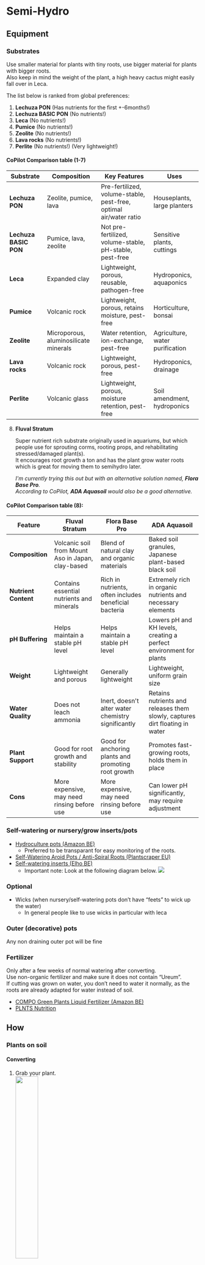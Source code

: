 # Semi-Hydro

## Equipment

### Substrates

Use smaller material for plants with tiny roots, use bigger material for plants with bigger roots.  
Also keep in mind the weight of the plant, a high heavy cactus might easily fall over in Leca.

The list below is ranked from global preferences:
1. __Lechuza PON__ (Has nutrients for the first +-6months!)
2. __Lechuza BASIC PON__ (No nutrients!)
3. __Leca__ (No nutrients!)
4. __Pumice__ (No nutrients!)
5. __Zeolite__ (No nutrients!)
6. __Lava rocks__ (No nutrients!)
7. __Perlite__ (No nutrients!) (Very lightweight!)

#### CoPilot Comparison table (1-7)

| Substrate | Composition | Key Features | Uses |
| --- | --- | --- | --- |
| **Lechuza PON** | Zeolite, pumice, lava | Pre-fertilized, volume-stable, pest-free, optimal air/water ratio | Houseplants, large planters |
| **Lechuza BASIC PON** | Pumice, lava, zeolite | Not pre-fertilized, volume-stable, pH-stable, pest-free | Sensitive plants, cuttings |
| **Leca**        | Expanded clay | Lightweight, porous, reusable, pathogen-free | Hydroponics, aquaponics |
| **Pumice**      | Volcanic rock | Lightweight, porous, retains moisture, pest-free | Horticulture, bonsai |
| **Zeolite**     | Microporous, aluminosilicate minerals| Water retention, ion-exchange, pest-free | Agriculture, water purification |
| **Lava rocks**  | Volcanic rock | Lightweight, porous, pest-free | Hydroponics, drainage |
| **Perlite**     | Volcanic glass | Lightweight, porous, moisture retention, pest-free | Soil amendment, hydroponics |

8. __Fluval Stratum__

   Super nutrient rich substrate originally used in aquariums, but which people use for sprouting corms, rooting props, and rehabilitating stressed/damaged plant(s).  
   It encourages root growth a ton and has the plant grow water roots which is great for moving them to semihydro later.  

   *I'm currently trying this out but with an alternative solution named, __Flora Base Pro__.*  
   *According to CoPilot, __ADA Aquasoil__ would also be a good alternative.*

#### CoPilot Comparison table (8):
| Feature | Fluval Stratum | Flora Base Pro | ADA Aquasoil |
| --- | --- | --- | --- |
| **Composition** | Volcanic soil from Mount Aso in Japan, clay-based | Blend of natural clay and organic materials | Baked soil granules, Japanese plant-based black soil |
| **Nutrient Content** | Contains essential nutrients and minerals | Rich in nutrients, often includes beneficial bacteria | Extremely rich in organic nutrients and necessary elements |
| **pH Buffering** | Helps maintain a stable pH level | Helps maintain a stable pH level | Lowers pH and KH levels, creating a perfect environment for plants |
| **Weight** | Lightweight and porous | Generally lightweight | Lightweight, uniform grain size |
| **Water Quality** | Does not leach ammonia | Inert, doesn't alter water chemistry significantly | Retains nutrients and releases them slowly, captures dirt floating in water |
| **Plant Support** | Good for root growth and stability | Good for anchoring plants and promoting root growth | Promotes fast-growing roots, holds them in place |
| **Cons** | More expensive, may need rinsing before use | More expensive, may need rinsing before use | Can lower pH significantly, may require adjustment |

### Self-watering or nursery/grow inserts/pots

* [Hydroculture pots (Amazon BE)](https://www.amazon.com.be/Hydrocultuurmanden-plantenbakken-kunststof-herbruikbaar-hydrocultuur/dp/B07MFTB1DX/ref=sr_1_53_sspa)
    * Preferred to be transparant for easy monitoring of the roots.
* [Self-Watering Aroid Pots / Anti-Spiral Roots (Plantscraper EU)](https://plantscraper.com/products/self-watering-aroid-pots)
* [Self-watering inserts (Elho BE)](https://www.elho.com/be/producten/self-watering-insert/self-watering-insert-28cm-living-black/?scroll=305)
    * Important note: Look at the following diagram below.
  ![](/Pictures/elho-selfwatering-sizeguide.jpeg)

### Optional

* Wicks (when nursery/self-watering pots don’t have “feets” to wick up the water)
    * In general people like to use wicks in particular with leca

### Outer (decorative) pots

Any non draining outer pot will be fine

### Fertilizer

Only after a few weeks of normal watering after converting.  
Use non-organic fertilizer and make sure it does not contain “Ureum”.  
If cutting was grown on water, you don’t need to water it normally, as the roots are already adapted for water instead of soil.

* [COMPO Green Plants Liquid Fertilizer (Amazon BE)](https://www.amazon.com.be/COMPO-liquid-fertilizer-green-plants)
* [PLNTS Nutrition](https://plnts.com/nl/product/plnts-nutrition-500ml)

## How

### Plants on soil

#### Converting
1. Grab your plant.  
   <img src="Pictures/Semi-hydro/FloraBasePro/IMG_0133.jpeg" width="35%">
2. Remove soil and rinse the roots.  
   <img src="Pictures/Semi-hydro/FloraBasePro/IMG_0134.jpeg" width="35%">
3. Remove dead roots (if any).
4. Put your substrate in your grow/self-watering pot to about 1/3th.  
   <img src="Pictures/Semi-hydro/FloraBasePro/IMG_0135.jpeg" width="35%">
6. Plant your plant on the substrate and cover with more substrate.  
   <img src="Pictures/Semi-hydro/FloraBasePro/IMG_0137.jpeg" width="35%">
7. Water your plant thoroughly.  
    <img src="Pictures/Semi-hydro/FloraBasePro/IMG_0138.jpeg" width="35%">
   
#### Watering

1. Water the plant on top of the substrate, like how you would do when it’s potted in soil.  
   This will make sure that the roots can adapt to the semi-hydro process instead of soil.
3. After a few weeks, start watering by filling the reservoir or outer (decorative) pot to about the bottom or 1/3th of the nursery/grow pot.
   
### Cuttings on water

#### Converting

1. Put your substrate in your grow/self-watering pot to about 1/3th.  
   <img src="Pictures/Semi-hydro/FloraBasePro/IMG_0135.jpeg" width="35%">
2. Plant your plant on the substrate and cover with more substrate.  
   <img src="Pictures/Semi-hydro/FloraBasePro/IMG_0137.jpeg" width="35%">
3. Fill the self-watering reservoir or add water to your non-draining outer (decorative) pot.

#### Watering

1. Start watering by filling the reservoir or outer (decorative) pot to about the bottom or 1/3th of the nursery/grow pot.

## Tips and tricks

* Let the plant acclimate at your home first, the longer the better.
* Fertilize heavy feeding plants with every watering (depending on conditions like grow light, warmth, ..)
* Monstera Deliciosa like a chunky mix of substrate for their roots. This results in lower risk of root rot.
* Use pots with wicks or the feet system so in both cases the roots won't be sitting in water unless they grow into the reservoir.  
  I take that as a sign to readjust the roots, but you can also just cut them off.
* Roots that were grown in soil should not be submerged with water, they will rot.
* New developed roots that were on a substrate will be adapted to be in water, I call these water roots and these can be submerged.  
  This will require that these roots are always submerged in water or there’s a chance of them drying up and rotting eventually.
